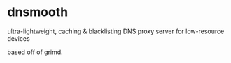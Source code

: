 # dnsmooth
ultra-lightweight, caching &amp; blacklisting DNS proxy server for low-resource devices

based off of grimd.
